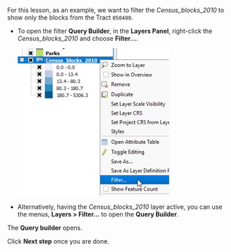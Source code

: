 For this lesson, as an example, we want to filter the *Census_blocks_2010*
to show only the blocks from the Tract `050400`.

- To open the filter **Query Builder**, in the **Layers Panel**,
right-click the *Census_blocks_2010* and choose **Filter...**.

    ![open_filter_from_context_menu.png](open_filter_from_context_menu.png)

- Alternatively, having the *Census_blocks_2010* layer active,
you can use the menus, **Layers > Filter...** to open the **Query Builder**.

The **Query builder** opens.

Click **Next step** once you are done.